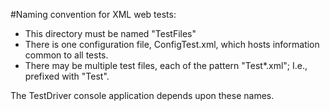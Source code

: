 #Naming convention for XML web tests:

* This directory must be named "TestFiles"
* There is one configuration file, ConfigTest.xml, which hosts information common to all tests.
* There may be multiple test files, each of the pattern "Test*.xml"; I.e., prefixed with "Test".

The TestDriver console application depends upon these names.
